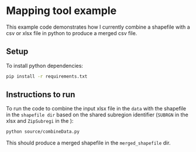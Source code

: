 # Mapping tool example

This example code demonstrates how I currently combine a shapefile with a csv or xlsx file in python to produce a merged csv file.

## Setup

To install python dependencies:

```bash
pip install -r requirements.txt
```

## Instructions to run

To run the code to combine the input xlsx file in the `data` with the shapefile in the `shapefile dir` based on the shared subregion identifier (`SUBRGN` in the xlsx and `ZipSubregi` in the ):

```bash
python source/combineData.py
```

This should produce a merged shapefile in the `merged_shapefile` dir. 
